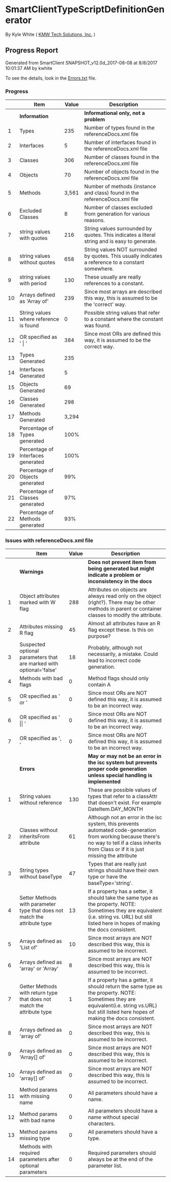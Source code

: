 # SmartClientTypeScriptDefinitionGenerator 

By Kyle White ( [KMW Tech Solutions, Inc.](http://kmwTech.com/) )

## Progress Report
 
Generated from SmartClient SNAPSHOT_v12.0d_2017-08-08 at 8/8/2017 10:01:37 AM by kwhite

To see the details, look in the [Errors.txt](./Errors.txt) file.

### Progress

|   |Item|Value|Description|
|---|--- |---  |---        |
||**Information**||**Informational only, not a problem**|
|1|Types|235|Number of types found in the referenceDocs.xml file|
|2|Interfaces|5|Number of interfaces found in the referenceDocs.xml file|
|3|Classes|306|Number of classes found in the referenceDocs.xml file|
|4|Objects|70|Number of objects found in the referenceDocs.xml file|
|5|Methods|3,561|Number of methods (instance and class) found in the referenceDocs.xml file|
|6|Excluded Classes|8|Number of classes excluded from generation for various reasons.|
|7|string values with quotes|216|String values surrounded by quotes. This indicates a literal string and is easy to generate.|
|8|string values without quotes|658|String values NOT surrounded by quotes. This usually indicates a reference to a constant somewhere.|
|9|string values with period|130|These usually are really references to a constant.|
|10|Arrays defined as 'Array of'|239|Since most arrays are described this way, this is assumed to be the 'correct' way.|
|11|String values where reference is found|0|Possible string values that refer to a constant where the constant was found.|
|12|OR specified as ' \| '|384|Since most ORs are defined this way, it is assumed to be the correct way.|
|13|Types Generated|235||
|14|Interfaces Generated|5||
|15|Objects Generated|69||
|16|Classes Generated|298||
|17|Methods Generated|3,294||
|18|Percentage of Types generated|100%||
|19|Percentage of Interfaces generated|100%||
|20|Percentage of Objects generated|99%||
|21|Percentage of Classes generated|97%||
|22|Percentage of Methods generated|93%||


### Issues with referenceDocs.xml file


|   |Item|Value|Description|
|---|--- |---  |---        |
||**Warnings**||**Does not prevent item from being generated but might indicate a problem or inconsistency in the docs**|
|1|Object attributes marked with W flag|288|Attributes on objects are always read only on the object (right?). There may be other methods in parent or container classes to modify the attribute.|
|2|Attributes missing R flag|45|Almost all attributes have an R flag except these. Is this on purpose?|
|3|Suspected optional parameters that are marked with optional='false'|18|Probably, although not necessarily, a mistake. Could lead to incorrect code generation.|
|4|Methods with bad flags|0|Method flags should only contain A|
|5|OR specified as ' or '|0|Since most ORs are NOT defined this way, it is assumed to be an incorrect way.|
|6|OR specified as ' \|\| '|0|Since most ORs are NOT defined this way, it is assumed to be an incorrect way.|
|7|OR specified as ', '|0|Since most ORs are NOT defined this way, it is assumed to be an incorrect way.|
||**Errors**||**May or may not be an error in the isc system but prevents proper code generation unless special handling is implemented**|
|1|String values without reference|130|These are possible values of types that refer to a classAttr that doesn't exist. For example DateItem.DAY_MONTH|
|2|Classes without inheritsFrom attribute|61|Although not an error in the isc system, this prevents automated code-generation from working because there's no way to tell if a class inherits from Class or if it is just missing the attribute|
|3|String types without baseType|47|Types that are really just strings should have their own type or have the baseType='string'.|
|4|Setter Methods with parameter type that does not match the attribute type|13|If a property has a setter, it should take the same type as the property. NOTE: Sometimes they are equivalent (i.e. string vs. URL) but still listed here in hopes of making the docs consistent.|
|5|Arrays defined as 'List of'|10|Since most arrays are NOT described this way, this is assumed to be incorrect.|
|6|Arrays defined as 'array' or 'Array'|8|Since most arrays are NOT described this way, this is assumed to be incorrect.|
|7|Getter Methods with return type that does not match the attribute type|1|If a property has a getter, it should return the same type as the property. NOTE: Sometimes they are equivalent(i.e. string vs.URL) but still listed here hopes of making the docs consistent.|
|8|Arrays defined as 'array of'|0|Since most arrays are NOT described this way, this is assumed to be incorrect.|
|9|Arrays defined as 'Array[] of'|0|Since most arrays are NOT described this way, this is assumed to be incorrect.|
|10|Arrays defined as 'array[] of'|0|Since most arrays are NOT described this way, this is assumed to be incorrect.|
|11|Method params with missing name|0|All parameters should have a name.|
|12|Method params with bad name|0|All parameters should have a name without special characters.|
|13|Method params missing type|0|All parameters should have a type.|
|14|Methods with required parameters after optional parameters|0|Required parameters should always be at the end of the parameter list.|
